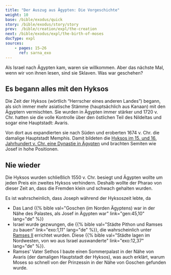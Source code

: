 ```yaml
---
title: "Der Auszug aus Ägypten: Die Vorgeschichte"
weight: 10
base: /bible/exodus/quick
story: /bible/exodus/story/story
prev:  /bible/creation/expl/the-creation
next: /bible/exodus/expl/the-birth-of-moses
docType: expl
sources:
    - pages: 15–26
      ref: sarna_exo
---
```


Als Israel nach Ägypten kam, waren sie willkommen. Aber das nächste Mal, wenn wir von ihnen lesen, sind sie Sklaven. Was war geschehen?

## Es begann alles mit den Hyksos

<a name="de3d"></a>
Die Zeit der Hyksos (wörtlich “Herrscher eines anderen Landes”) begann, als sich immer mehr asiatische Stämme (hauptsächlich aus Kanaan) mit den Ägyptern vermischten. Sie wurden in Ägypten immer stärker und 1720 v. Chr. hatten sie die volle Kontrolle über den östlichen Teil des Nildeltas und sogar eine Hauptstadt: Avaris.

Von dort aus expandierten sie nach Süden und eroberten 1674 v. Chr. die damalige Hauptstadt Memphis. Damit bildeten die [Hyksos im 15. und 16. Jahrhundert v. Chr. eine Dynastie in Ägypten](https://de.wikipedia.org/wiki/Geschichte_des_Alten_%C3%84gypten#Die_Gro%C3%9Fe_Hyksos-Dynastie_um_Avaris) und brachten Semiten wie Josef in hohe Positionen.

## Nie wieder

<a name="1933"></a>
Die Hyksos wurden schließlich 1550 v. Chr. besiegt und Ägypten wollte um jeden Preis ein zweites Hyksos verhindern. Deshalb wollte der Pharao von dieser Zeit an, dass die Fremden klein und schwach gehalten wurden.

Es ist wahrscheinlich, dass Joseph während der Hyksoszeit lebte, da

- Das Land {{% bible val="Goschen (im Norden Ägyptens) war in der Nähe des Palastes, als Josef in Ägypten war" link="gen:45,10" lang="de" %}}
- Israel wurde gezwungen, die {{% bible val="Städte Pithon und Ramses zu bauen" link="exo:1,11" lang="de" %}}, die wahrscheinlich unter [Ramses II](https://de.wikipedia.org/wiki/Ramses_II.) errichtet wurden. Diese {{% bible val="Städte lagen im Nordwesten, von wo aus Israel auswanderte" link="exo:12,37" lang="de" %}}.
- Ramses’ Vater Sethos I baute einen Sommerpalast in der Nähe von Avaris (der damaligen Hauptstadt der Hyksos), was auch erklärt, warum Moses so schnell von der Prinzessin in der Nähe von Goschen gefunden wurde.
